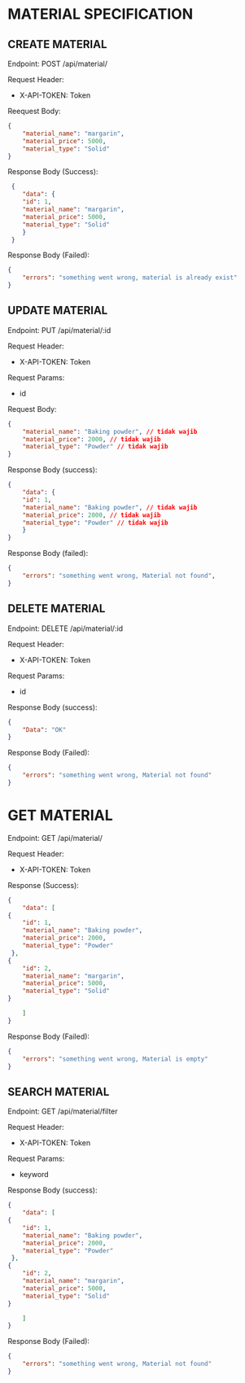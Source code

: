 # MATERIAL SPECIFICATION

## CREATE MATERIAL
Endpoint: POST /api/material/

Request Header: 
- X-API-TOKEN: Token

Reequest Body:
``` json 
{
    "material_name": "margarin",
    "material_price": 5000,
    "material_type": "Solid"
}
```

Response Body (Success):
``` json 
 {
    "data": {
    "id": 1,
    "material_name": "margarin",
    "material_price": 5000,
    "material_type": "Solid"
    }
 }
```

Response Body (Failed):
``` json 
{
    "errors": "something went wrong, material is already exist"
}
```

## UPDATE MATERIAL
Endpoint: PUT /api/material/:id

Request Header:
- X-API-TOKEN: Token

Request Params:
- id

Request Body:
``` json 
{
    "material_name": "Baking powder", // tidak wajib
    "material_price": 2000, // tidak wajib
    "material_type": "Powder" // tidak wajib
}
```

Response Body (success):
``` json 
{
    "data": {
    "id": 1,
    "material_name": "Baking powder", // tidak wajib
    "material_price": 2000, // tidak wajib
    "material_type": "Powder" // tidak wajib
    }
}
```

Response Body (failed):
``` json 
{
    "errors": "something went wrong, Material not found",
}
```

## DELETE MATERIAL
Endpoint: DELETE /api/material/:id

Request Header:
- X-API-TOKEN: Token

Request Params:
- id

Response Body (success):
``` json 
{
    "Data": "OK"
}
```

Response Body (Failed):
``` json 
{
    "errors": "something went wrong, Material not found"
}
```

# GET MATERIAL
Endpoint: GET /api/material/

Request Header:
- X-API-TOKEN: Token

Response (Success):
``` json 
{
    "data": [
{
    "id": 1,
    "material_name": "Baking powder", 
    "material_price": 2000, 
    "material_type": "Powder" 
 },
{
    "id": 2,
    "material_name": "margarin",
    "material_price": 5000,
    "material_type": "Solid"
}

    ]
}
```
Response Body (Failed):
``` json 
{
    "errors": "something went wrong, Material is empty"
}
```
## SEARCH MATERIAL
Endpoint: GET /api/material/filter

Request Header:
- X-API-TOKEN: Token

Request Params:
- keyword

Response Body (success):
``` json 
{
    "data": [
{
    "id": 1,
    "material_name": "Baking powder", 
    "material_price": 2000, 
    "material_type": "Powder" 
 },
{
    "id": 2,
    "material_name": "margarin",
    "material_price": 5000,
    "material_type": "Solid"
}

    ]
}
```

Response Body (Failed):
``` json 
{
    "errors": "something went wrong, Material not found"
}
```